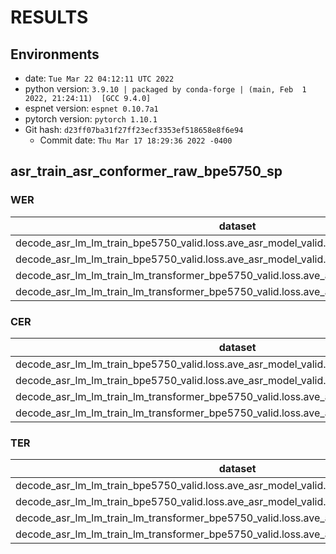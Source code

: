 <!-- Generated by scripts/utils/show_asr_result.sh -->
# RESULTS
## Environments
- date: `Tue Mar 22 04:12:11 UTC 2022`
- python version: `3.9.10 | packaged by conda-forge | (main, Feb  1 2022, 21:24:11)  [GCC 9.4.0]`
- espnet version: `espnet 0.10.7a1`
- pytorch version: `pytorch 1.10.1`
- Git hash: `d23ff07ba31f27ff23ecf3353ef518658e8f6e94`
  - Commit date: `Thu Mar 17 18:29:36 2022 -0400`

## asr_train_asr_conformer_raw_bpe5750_sp
### WER

|dataset|Snt|Wrd|Corr|Sub|Del|Ins|Err|S.Err|
|---|---|---|---|---|---|---|---|---|
|decode_asr_lm_lm_train_bpe5750_valid.loss.ave_asr_model_valid.acc.ave/dev|7736|7736|0.0|0.0|100.0|0.0|100.0|100.0|
|decode_asr_lm_lm_train_bpe5750_valid.loss.ave_asr_model_valid.acc.ave/test|3617|3617|0.0|0.0|100.0|0.0|100.0|100.0|
|decode_asr_lm_lm_train_lm_transformer_bpe5750_valid.loss.ave_asr_model_valid.acc.ave/dev|7736|7736|10.0|90.0|0.0|0.0|90.0|90.0|
|decode_asr_lm_lm_train_lm_transformer_bpe5750_valid.loss.ave_asr_model_valid.acc.ave/test|3617|3617|11.6|88.4|0.0|0.0|88.4|88.4|

### CER

|dataset|Snt|Wrd|Corr|Sub|Del|Ins|Err|S.Err|
|---|---|---|---|---|---|---|---|---|
|decode_asr_lm_lm_train_bpe5750_valid.loss.ave_asr_model_valid.acc.ave/dev|7736|159955|0.0|0.0|100.0|0.0|100.0|100.0|
|decode_asr_lm_lm_train_bpe5750_valid.loss.ave_asr_model_valid.acc.ave/test|3617|75151|0.0|0.0|100.0|0.0|100.0|100.0|
|decode_asr_lm_lm_train_lm_transformer_bpe5750_valid.loss.ave_asr_model_valid.acc.ave/dev|7736|159955|80.3|19.2|0.5|0.6|20.3|90.0|
|decode_asr_lm_lm_train_lm_transformer_bpe5750_valid.loss.ave_asr_model_valid.acc.ave/test|3617|75151|80.7|18.8|0.5|0.5|19.7|88.4|

### TER

|dataset|Snt|Wrd|Corr|Sub|Del|Ins|Err|S.Err|
|---|---|---|---|---|---|---|---|---|
|decode_asr_lm_lm_train_bpe5750_valid.loss.ave_asr_model_valid.acc.ave/dev|7736|162688|0.0|0.0|100.0|0.0|100.0|100.0|
|decode_asr_lm_lm_train_bpe5750_valid.loss.ave_asr_model_valid.acc.ave/test|3617|76461|0.0|0.0|100.0|0.0|100.0|100.0|
|decode_asr_lm_lm_train_lm_transformer_bpe5750_valid.loss.ave_asr_model_valid.acc.ave/dev|7736|162688|80.6|18.8|0.6|0.6|20.1|90.0|
|decode_asr_lm_lm_train_lm_transformer_bpe5750_valid.loss.ave_asr_model_valid.acc.ave/test|3617|76461|81.0|18.4|0.6|0.5|19.5|88.4|

